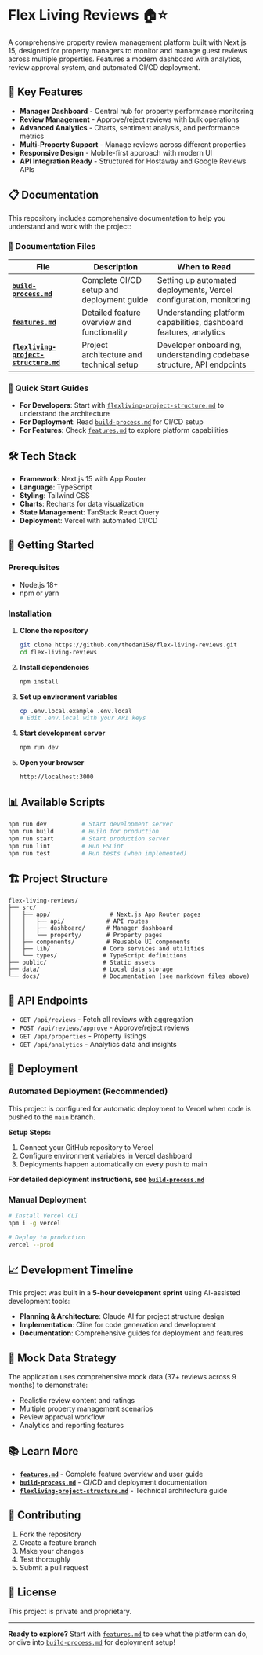 # Flex Living Reviews 🏠⭐

A comprehensive property review management platform built with Next.js 15, designed for property managers to monitor and manage guest reviews across multiple properties. Features a modern dashboard with analytics, review approval system, and automated CI/CD deployment.

## 🌟 Key Features

- **Manager Dashboard** - Central hub for property performance monitoring
- **Review Management** - Approve/reject reviews with bulk operations
- **Advanced Analytics** - Charts, sentiment analysis, and performance metrics
- **Multi-Property Support** - Manage reviews across different properties
- **Responsive Design** - Mobile-first approach with modern UI
- **API Integration Ready** - Structured for Hostaway and Google Reviews APIs

## 📋 Documentation

This repository includes comprehensive documentation to help you understand and work with the project:

### 📖 Documentation Files

| File | Description | When to Read |
|------|-------------|--------------|
| **[`build-process.md`](build-process.md)** | Complete CI/CD setup and deployment guide | Setting up automated deployments, Vercel configuration, monitoring |
| **[`features.md`](features.md)** | Detailed feature overview and functionality | Understanding platform capabilities, dashboard features, analytics |
| **[`flexliving-project-structure.md`](flexliving-project-structure.md)** | Project architecture and technical setup | Developer onboarding, understanding codebase structure, API endpoints |

### 🚀 Quick Start Guides

- **For Developers**: Start with [`flexliving-project-structure.md`](flexliving-project-structure.md) to understand the architecture
- **For Deployment**: Read [`build-process.md`](build-process.md) for CI/CD setup
- **For Features**: Check [`features.md`](features.md) to explore platform capabilities

## 🛠️ Tech Stack

- **Framework**: Next.js 15 with App Router
- **Language**: TypeScript
- **Styling**: Tailwind CSS
- **Charts**: Recharts for data visualization
- **State Management**: TanStack React Query
- **Deployment**: Vercel with automated CI/CD

## 🚀 Getting Started

### Prerequisites
- Node.js 18+
- npm or yarn

### Installation

1. **Clone the repository**
   ```bash
   git clone https://github.com/thedan158/flex-living-reviews.git
   cd flex-living-reviews
   ```

2. **Install dependencies**
   ```bash
   npm install
   ```

3. **Set up environment variables**
   ```bash
   cp .env.local.example .env.local
   # Edit .env.local with your API keys
   ```

4. **Start development server**
   ```bash
   npm run dev
   ```

5. **Open your browser**
   ```
   http://localhost:3000
   ```

## 📊 Available Scripts

```bash
npm run dev          # Start development server
npm run build        # Build for production
npm run start        # Start production server
npm run lint         # Run ESLint
npm run test         # Run tests (when implemented)
```

## 🏗️ Project Structure

```
flex-living-reviews/
├── src/
│   ├── app/                 # Next.js App Router pages
│   │   ├── api/            # API routes
│   │   ├── dashboard/      # Manager dashboard
│   │   └── property/       # Property pages
│   ├── components/         # Reusable UI components
│   ├── lib/               # Core services and utilities
│   └── types/             # TypeScript definitions
├── public/                # Static assets
├── data/                  # Local data storage
└── docs/                  # Documentation (see markdown files above)
```

## 🔧 API Endpoints

- `GET /api/reviews` - Fetch all reviews with aggregation
- `POST /api/reviews/approve` - Approve/reject reviews
- `GET /api/properties` - Property listings
- `GET /api/analytics` - Analytics data and insights

## 🚀 Deployment

### Automated Deployment (Recommended)
This project is configured for automatic deployment to Vercel when code is pushed to the `main` branch.

**Setup Steps:**
1. Connect your GitHub repository to Vercel
2. Configure environment variables in Vercel dashboard
3. Deployments happen automatically on every push to main

**For detailed deployment instructions, see [`build-process.md`](build-process.md)**

### Manual Deployment
```bash
# Install Vercel CLI
npm i -g vercel

# Deploy to production
vercel --prod
```

## 📈 Development Timeline

This project was built in a **5-hour development sprint** using AI-assisted development tools:
- **Planning & Architecture**: Claude AI for project structure design
- **Implementation**: Cline for code generation and development
- **Documentation**: Comprehensive guides for deployment and features

## 🎯 Mock Data Strategy

The application uses comprehensive mock data (37+ reviews across 9 months) to demonstrate:
- Realistic review content and ratings
- Multiple property management scenarios
- Review approval workflow
- Analytics and reporting features

## 📚 Learn More

- **[`features.md`](features.md)** - Complete feature overview and user guide
- **[`build-process.md`](build-process.md)** - CI/CD and deployment documentation
- **[`flexliving-project-structure.md`](flexliving-project-structure.md)** - Technical architecture guide

## 🤝 Contributing

1. Fork the repository
2. Create a feature branch
3. Make your changes
4. Test thoroughly
5. Submit a pull request

## 📄 License

This project is private and proprietary.

---

**Ready to explore?** Start with [`features.md`](features.md) to see what the platform can do, or dive into [`build-process.md`](build-process.md) for deployment setup!
